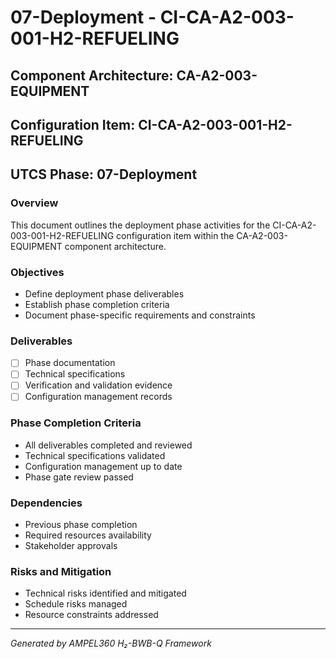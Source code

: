 # 07-Deployment - CI-CA-A2-003-001-H2-REFUELING

## Component Architecture: CA-A2-003-EQUIPMENT
## Configuration Item: CI-CA-A2-003-001-H2-REFUELING
## UTCS Phase: 07-Deployment

### Overview
This document outlines the deployment phase activities for the CI-CA-A2-003-001-H2-REFUELING configuration item within the CA-A2-003-EQUIPMENT component architecture.

### Objectives
- Define deployment phase deliverables
- Establish phase completion criteria
- Document phase-specific requirements and constraints

### Deliverables
- [ ] Phase documentation
- [ ] Technical specifications
- [ ] Verification and validation evidence
- [ ] Configuration management records

### Phase Completion Criteria
- All deliverables completed and reviewed
- Technical specifications validated
- Configuration management up to date
- Phase gate review passed

### Dependencies
- Previous phase completion
- Required resources availability
- Stakeholder approvals

### Risks and Mitigation
- Technical risks identified and mitigated
- Schedule risks managed
- Resource constraints addressed

---
*Generated by AMPEL360 H₂-BWB-Q Framework*
